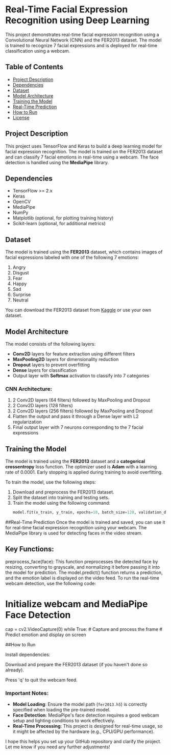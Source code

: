 # Real-Time Facial Expression Recognition using Deep Learning

This project demonstrates real-time facial expression recognition using a Convolutional Neural Network (CNN) and the FER2013 dataset. The model is trained to recognize 7 facial expressions and is deployed for real-time classification using a webcam.

## Table of Contents

- [Project Description](#project-description)
- [Dependencies](#dependencies)
- [Dataset](#dataset)
- [Model Architecture](#model-architecture)
- [Training the Model](#training-the-model)
- [Real-Time Prediction](#real-time-prediction)
- [How to Run](#how-to-run)
- [License](#license)

## Project Description

This project uses TensorFlow and Keras to build a deep learning model for facial expression recognition. The model is trained on the FER2013 dataset and can classify 7 facial emotions in real-time using a webcam. The face detection is handled using the **MediaPipe** library.

## Dependencies

- TensorFlow >= 2.x
- Keras
- OpenCV
- MediaPipe
- NumPy
- Matplotlib (optional, for plotting training history)
- Scikit-learn (optional, for additional metrics)

## Dataset

The model is trained using the **FER2013** dataset, which contains images of facial expressions labeled with one of the following 7 emotions:
1. Angry
2. Disgust
3. Fear
4. Happy
5. Sad
6. Surprise
7. Neutral

You can download the FER2013 dataset from [Kaggle](https://www.kaggle.com/datasets/jangedoo/fer2013) or use your own dataset.

## Model Architecture

The model consists of the following layers:
- **Conv2D** layers for feature extraction using different filters
- **MaxPooling2D** layers for dimensionality reduction
- **Dropout** layers to prevent overfitting
- **Dense** layers for classification
- Output layer with **Softmax** activation to classify into 7 categories

### CNN Architecture:
1. 2 Conv2D layers (64 filters) followed by MaxPooling and Dropout
2. 2 Conv2D layers (128 filters)
3. 2 Conv2D layers (256 filters) followed by MaxPooling and Dropout
4. Flatten the output and pass it through a Dense layer with L2 regularization
5. Final output layer with 7 neurons corresponding to the 7 facial expressions

## Training the Model

The model is trained using the **FER2013** dataset and a **categorical crossentropy** loss function. The optimizer used is **Adam** with a learning rate of 0.0001. Early stopping is applied during training to avoid overfitting.

To train the model, use the following steps:
1. Download and preprocess the FER2013 dataset.
2. Split the dataset into training and testing sets.
3. Train the model using the following command:
   ```python
   model.fit(x_train, y_train, epochs=10, batch_size=128, validation_data=(x_test, y_test), callbacks=[early_stopping])


##Real-Time Prediction
Once the model is trained and saved, you can use it for real-time facial expression recognition using your webcam. The MediaPipe library is used for detecting faces in the video stream.

## Key Functions:
preprocess_face(face): This function preprocesses the detected face by resizing, converting to grayscale, and normalizing it before passing it into the model for prediction.
The model.predict() function returns a prediction, and the emotion label is displayed on the video feed.
To run the real-time webcam detection, use the following code:

# Initialize webcam and MediaPipe Face Detection
cap = cv2.VideoCapture(0)
while True:
    # Capture and process the frame
    # Predict emotion and display on screen

##How to Run

Install dependencies:

Download and prepare the FER2013 dataset (if you haven't done so already).

Press 'q' to quit the webcam feed.


### **Important Notes:**

- **Model Loading**: Ensure the model path (`fer2013.h5`) is correctly specified when loading the pre-trained model.
- **Face Detection**: MediaPipe's face detection requires a good webcam setup and lighting conditions to work effectively.
- **Real-Time Processing**: This project is designed for real-time usage, so it might be affected by the hardware (e.g., CPU/GPU performance).
  
I hope this helps you set up your GitHub repository and clarify the project. Let me know if you need any further adjustments!
